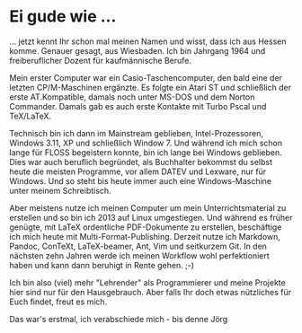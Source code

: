 # Ei gude wie ...

... jetzt kennt Ihr schon mal meinen Namen und wisst, dass ich aus Hessen komme. Genauer gesagt, aus Wiesbaden. Ich bin Jahrgang 1964 und freiberuflicher Dozent für kaufmännische Berufe.

Mein erster Computer war ein Casio-Taschencomputer, den bald eine der letzten CP/M-Maschinen ergänzte. Es folgte ein Atari ST und schließlich der erste AT.Kompatible, damals noch unter MS-DOS und dem Norton Commander. Damals gab es auch erste Kontakte mit Turbo Pscal und TeX/LaTeX.

Technisch bin ich dann im Mainstream geblieben, Intel-Prozessoren, Windoẃs 3.11, XP und schließlich Window 7. Und während ich mich schon lange für FLOSS begeistern konnte, bin ich lange bei Windows geblieben. Dies war auch beruflich begründet, als Buchhalter bekommst du selbst heute die meisten Programme, vor allem DATEV und Lexware, nur für Windows. Und so steht bis heute immer auch eine Windows-Maschine unter meinem Schreibtisch.

Aber meistens nutze ich meinen Computer um mein Unterrichtsmaterial zu erstellen und so bin ich 2013 auf Linux umgestiegen. Und während es früher genügte, mit LaTeX ordentliche PDF-Dokumente zu erstellen, beschäftige ich mich heute mit Multi-Format-Publishing. Derzeit nutze ich Markdown, Pandoc, ConTeXt, LaTeX-beamer, Ant, Vim und seitkurzem Git. In den nächsten zehn Jahren werde ich meinen Workflow wohl perfektioniert haben und kann dann beruhigt in Rente gehen. ;-)

Ich bin also (viel) mehr "Lehrender" als Programmierer und meine Projekte hier sind nur für den Hausgebrauch. Aber falls Ihr doch etwas nützliches für Euch findet, freut es mich.

Das war's erstmal, ich verabschiede mich - bis denne
Jörg
